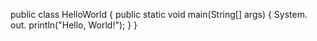 public class HelloWorld { public static void main(String[] args) { System. out. println("Hello, World!"); } }
